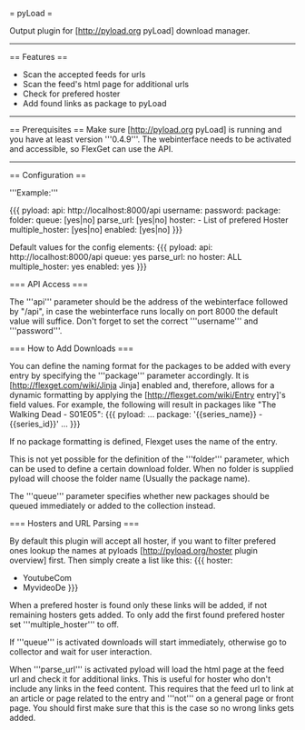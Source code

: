 = pyLoad =

Output plugin for [http://pyload.org pyLoad] download manager.


----
== Features ==
  * Scan the accepted feeds for urls
  * Scan the feed's html page for additional urls
  * Check for prefered hoster
  * Add found links as package to pyLoad



----
== Prerequisites ==
Make sure [http://pyload.org pyLoad] is running and you have at least version '''0.4.9'''. The webinterface needs to be activated and accessible, so FlexGet can use the API.



----
== Configuration ==

'''Example:'''

{{{
pyload:
  api: http://localhost:8000/api
  username: <user>
  password: <pwd>
  package: <package>
  folder: <folder>
  queue: [yes|no]
  parse_url: [yes|no]
  hoster:
    - List of prefered Hoster
  multiple_hoster: [yes|no]
  enabled: [yes|no]
}}}

Default values for the config elements:
{{{
pyload:
  api: http://localhost:8000/api
  queue: yes
  parse_url: no
  hoster: ALL
  multiple_hoster: yes
  enabled: yes
}}}



=== API Access ===

The '''api''' parameter should be the address of the webinterface followed by "/api", in case the webinterface runs locally on port 8000 the default value will suffice.
Don't forget to set the correct '''username''' and '''password'''.



=== How to Add Downloads ===

You can define the naming format for the packages to be added with every entry by specifying the '''package''' parameter accordingly. It is [http://flexget.com/wiki/Jinja Jinja] enabled and, therefore, allows for a dynamic formatting by applying the [http://flexget.com/wiki/Entry entry]'s field values.
For example, the following will result in packages like "The Walking Dead - S01E05":
{{{
pyload:
  ...
  package: '{{series_name}} - {{series_id}}'
  ...
}}}

If no package formatting is defined, Flexget uses the name of the entry.

This is not yet possible for the definition of the '''folder''' parameter, which can be used to define a certain download folder. When no folder is supplied pyload will choose the folder name (Usually the package name).

The '''queue''' parameter specifies whether new packages should be queued immediately or added to the collection instead.



=== Hosters and URL Parsing  ===

By default this plugin will accept all hoster, if you want to filter prefered ones lookup the names at pyloads [http://pyload.org/hoster plugin overview] first.
Then simply create a list like this:
{{{
hoster:
  - YoutubeCom
  - MyvideoDe
}}}

When a prefered hoster is found only these links will be added, if not remaining hosters gets added.
To only add the first found prefered hoster set '''multiple_hoster''' to off.

If '''queue''' is activated downloads will start immediately, otherwise go to collector and wait for user interaction.

When '''parse_url''' is activated pyload will load the html page at the feed url and check it for additional links. This is useful for hoster who don't include any links in the feed content. This requires that the feed url to link at an article or page related to the entry and '''not''' on a general page or front page. You should first make sure that this is the case so no wrong links gets added.